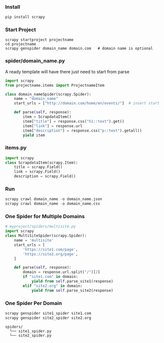 ### Install
```bash
pip install scrapy
```
### Start Project
```
scrapy startproject projectname
cd projectname
scrapy genspider domain_name domain.com   # domain name is optional
```
### spider/domain_name.py
A ready template will have there just need to start from parse
```py
import scrapy
from projectname.items import ProjectnameItem

class domain_nameSpider(scrapy.Spider):
    name = "domain_name"
    start_urls = ["http://domain.com/home/en/events/"]  # insert start url

    def parse(self, response):
        item = ScrapdataItem()
        item["title"] = response.css("h1::text").get()
        item["link"] = response.url
        item["description"] = response.css("p::text").getall()
        yield item
```
### items.py
```py
import scrapy
class ScrapdataItem(scrapy.Item):
    title = scrapy.Field()
    link = scrapy.Field()
    description = scrapy.Field()
```
### Run
```py
scrapy crawl domain_name -o domain_name.json
scrapy crawl domain_name -o domain_name.csv
```

### One Spider for Multiple Domains
```py
# myproject/spiders/multisite.py
import scrapy
class MultiSiteSpider(scrapy.Spider):
    name = 'multisite'
    start_urls = [
        'https://site1.com/page',
        'https://site2.org/page',
    ]

    def parse(self, response):
        domain = response.url.split("/")[2]
        if "site1.com" in domain:
            yield from self.parse_site1(response)
        elif "site2.org" in domain:
            yield from self.parse_site2(response)
```
### One Spider Per Domain
```bash
scrapy genspider site1_spider site1.com
scrapy genspider site2_spider site2.org
```
```
spiders/
  └── site1_spider.py
  └── site2_spider.py
```



